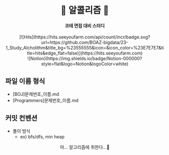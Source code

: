<h1 align='center'> 🍺 알콜리즘 🍺 </h1>
<h4 align='center'> 코테 면접 대비 스터디 </h4>

<div align='center'>
[![Hits](https://hits.seeyoufarm.com/api/count/incr/badge.svg?url=https://github.com/BOAZ-bigdata/23-1_Study_Alcholithm&title_bg=%23555555&icon=&icon_color=%23E7E7E7&title=hits&edge_flat=false)](https://hits.seeyoufarm.com)
</div>
<div align='center'>
![Notion](https://img.shields.io/badge/Notion-000000?style=flat&logo=Notion&logoColor=white)
</div>

## 파일 이름 형식
- [BOJ]문제번호_이름.md
- [Programmers]문제번호_이름.md

## 커밋 컨벤션
- 풀이 방식
  + ex) bfs/dfs, min heap


<p align='center'> 아... 알고리즘에 취한다...🤦</p>
